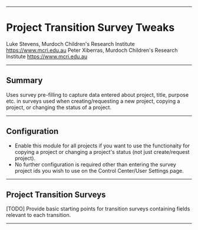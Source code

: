 ********************************************************************************
# Project Transition Survey Tweaks

Luke Stevens, Murdoch Children's Research Institute https://www.mcri.edu.au
Peter Xiberras, Murdoch Children's Research Institute https://www.mcri.edu.au

********************************************************************************
## Summary

Uses survey pre-filling to capture data entered about project, title, purpose etc. in surveys used when creating/requesting a new project, copying a project, or changing the status of a project.

********************************************************************************
## Configuration

* Enable this module for all projects if you want to use the functionaity for copying a project or changing a project's status (not just create/request project).
* No further configuration is required other than entering the survey project ids you wish to use on the Control Center/User Settings page.

********************************************************************************
## Project Transition Surveys

[TODO] Provide basic starting points for transition surveys containing fields relevant to each transition.

********************************************************************************